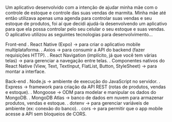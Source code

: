 Um aplicativo desenvolvido com a intenção de ajudar minha mãe com o controle de estoque e controle das suas vendas de marmita.
Minha mãe até então utilizava apenas uma agenda para controlar suas vendas e seu estoque de produtos, foi aí que decidi ajudá-la desenvolvendo um aplicativo para que ela possa controlar pelo seu celular o seu estoque e suas vendas.
O aplicativo utilizou as seguintes tecnologias para desenvolvimento...

Front-end
. React Native (Expo) → para criar o aplicativo mobile multiplataforma.
. Axios → para consumir a API do backend (fazer requisições HTTP).
. React Navigation (implícito, já que você tem várias telas) → para gerenciar a navegação entre telas.
. Componentes nativos do React Native (View, Text, TextInput, FlatList, Button, StyleSheet) → para montar a interface.

Back-end
. Node.js → ambiente de execução do JavaScript no servidor.
. Express → framework para criação da API REST (rotas de produtos, vendas e estoque).
. Mongoose → ODM para modelar e manipular os dados do MongoDB.
. MongoDB Atlas → banco de dados em nuvem para armazenar produtos, vendas e estoque.
. dotenv → para gerenciar variáveis de ambiente (ex: conexão do banco).
. cors → para permitir que o app mobile acesse a API sem bloqueios de CORS.
